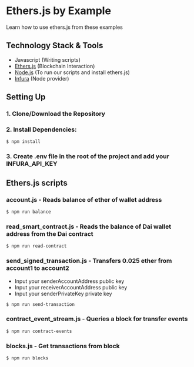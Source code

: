 # Ethers.js by Example
Learn how to use ethers.js from these examples

## Technology Stack & Tools

- Javascript (Writing scripts)
- [Ethers.js](https://docs.ethers.io/v5/) (Blockchain Interaction)
- [Node.js](https://nodejs.org/en/) (To run our scripts and install ethers.js)
- [Infura](https://infura.io/) (Node provider)

## Setting Up
### 1. Clone/Download the Repository

### 2. Install Dependencies:
```
$ npm install
```

### 3. Create .env file in the root of the project and add your INFURA_API_KEY

## Ethers.js scripts

### account.js - Reads balance of ether of wallet address
```
$ npm run balance
```

### read_smart_contract.js - Reads the balance of Dai wallet address from the Dai contract
```
$ npm run read-contract
```

### send_signed_transaction.js - Transfers 0.025 ether from account1 to account2
- Input your senderAccountAddress public key
- Input your receiverAccountAddress public key
- Input your senderPrivateKey private key
```
$ npm run send-transaction
```

### contract_event_stream.js - Queries a block for transfer events
```
$ npm run contract-events
```

### blocks.js - Get transactions from block
```
$ npm run blocks
```